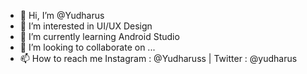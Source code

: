 - 👋 Hi, I’m @Yudharus
- 👀 I’m interested in UI/UX Design
- 🌱 I’m currently learning Android Studio
- 💞️ I’m looking to collaborate on ...
- 📫 How to reach me Instagram : @Yudharuss | Twitter : @yudharus

<!---
Yudharus/Yudharus is a ✨ special ✨ repository because its `README.md` (this file) appears on your GitHub profile.
You can click the Preview link to take a look at your changes.
--->
